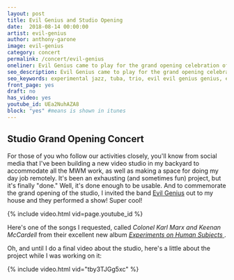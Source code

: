```yaml
---
layout: post
title: Evil Genius and Studio Opening
date:  2018-08-14 00:00:00
artist: evil-genius
author: anthony-garone
image: evil-genius
category: concert
permalink: /concert/evil-genius
oneliner: Evil Genius came to play for the grand opening celebration of our new backyard studio.
seo_description: Evil Genius came to play for the grand opening celebration of our new backyard studio.
seo_keywords: experimental jazz, tuba, trio, evil evil genius genius, evilgeniustrio
front_page: yes
draft: no
has_video: yes
youtube_id: UEa2NuhAZA8
block: "yes" #means is shown in itunes
---
```


## Studio Grand Opening Concert

For those of you who follow our activities closely, you'll know from social media that I've been building a new video studio in my backyard to accommodate all the MWM work, as well as making a space for doing my day job remotely. It's been an exhausting (and sometimes fun) project, but it's finally "done." Well, it's done enough to be usable. And to commemorate the grand opening of the studio, I invited the band [Evil Genius](/discover/evil-genius) out to my house and they performed a show! Super cool!

{% include video.html vid=page.youtube_id %}

Here's one of the songs I requested, called *Colonel Karl Marx and Keenan McCardell* from their excellent new album [*Experiments on Human Subjects*&nbsp;<i class="fab fa-bandcamp"></i>](https://evilgeniustrio.bandcamp.com).

Oh, and until I do a final video about the studio, here's a little about the project while I was working on it:

{% include video.html vid="tby3TJGg5xc" %}
